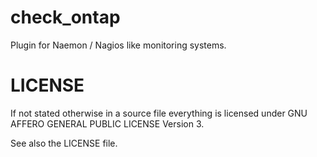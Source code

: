 # check_ontap

Plugin for Naemon / Nagios like monitoring systems. 

# LICENSE

If not stated otherwise in a source file everything is licensed under
GNU AFFERO GENERAL PUBLIC LICENSE Version 3.

See also the LICENSE file.
